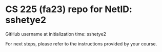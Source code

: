 # CS 225 (fa23) repo for NetID: sshetye2

GitHub username at initialization time: sshetye2

For next steps, please refer to the instructions provided by your course.
